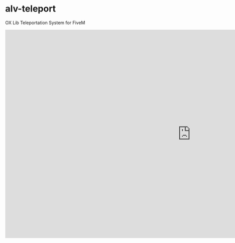 # alv-teleport
OX Lib Teleportation System for FiveM

<iframe width="1180" height="664" src="https://www.youtube.com/embed/Y74ZE5pGtFI" title="[Free Release] Alv-Teleports [OX_LIB] [ESX]" frameborder="0" allow="accelerometer; autoplay; clipboard-write; encrypted-media; gyroscope; picture-in-picture; web-share" allowfullscreen></iframe>
